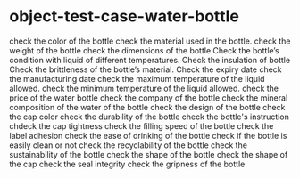 # object-test-case-water-bottle
check the color of the bottle
check the material used in the bottle.
check the weight of the bottle
check the dimensions of the bottle
Check the bottle’s condition with liquid of different temperatures.
Check the insulation of bottle
Check the brittleness of the bottle’s material.
Check the expiry date 
check the manufacturing date
check the maximum temperature of the liquid allowed.
check the minimum temperature of the liquid allowed.
check the price of the water bottle
check the company of the bottle
check the mineral composition of the water of the bottle
check the design of the bottle
check the cap color
check the durability of the bottle
check the bottle's instruction
chdeck the cap tightness
check the filling speed of the bottle
check the label adhesion 
check the ease of drinking of the bottle
check if the bottle is easily clean or not
check the recyclability of the bottle
check the sustainability of the bottle
check the shape of the bottle
check the shape of the cap
 check the seal integrity 
 check the gripness of the bottle
 
